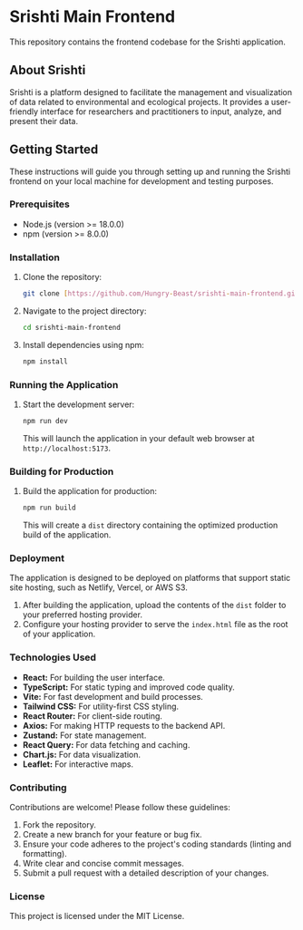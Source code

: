 # Srishti Main Frontend

This repository contains the frontend codebase for the Srishti application.

## About Srishti

Srishti is a platform designed to facilitate the management and visualization of data related to environmental and ecological projects. It provides a user-friendly interface for researchers and practitioners to input, analyze, and present their data.

## Getting Started

These instructions will guide you through setting up and running the Srishti frontend on your local machine for development and testing purposes.

### Prerequisites

* Node.js (version >= 18.0.0)
* npm (version >= 8.0.0)

### Installation

1.  Clone the repository:

    ```bash
    git clone [https://github.com/Hungry-Beast/srishti-main-frontend.git](https://github.com/Hungry-Beast/srishti-main-frontend.git)
    ```

2.  Navigate to the project directory:

    ```bash
    cd srishti-main-frontend
    ```

3.  Install dependencies using npm:

    ```bash
    npm install
    ```

### Running the Application

1.  Start the development server:

    ```bash
    npm run dev
    ```

    This will launch the application in your default web browser at `http://localhost:5173`.

### Building for Production

1.  Build the application for production:

    ```bash
    npm run build
    ```

    This will create a `dist` directory containing the optimized production build of the application.

### Deployment

The application is designed to be deployed on platforms that support static site hosting, such as Netlify, Vercel, or AWS S3.

1.  After building the application, upload the contents of the `dist` folder to your preferred hosting provider.
2.  Configure your hosting provider to serve the `index.html` file as the root of your application.

### Technologies Used

* **React:** For building the user interface.
* **TypeScript:** For static typing and improved code quality.
* **Vite:** For fast development and build processes.
* **Tailwind CSS:** For utility-first CSS styling.
* **React Router:** For client-side routing.
* **Axios:** For making HTTP requests to the backend API.
* **Zustand:** For state management.
* **React Query:** For data fetching and caching.
* **Chart.js:** For data visualization.
* **Leaflet:** For interactive maps.

### Contributing

Contributions are welcome! Please follow these guidelines:

1.  Fork the repository.
2.  Create a new branch for your feature or bug fix.
3.  Ensure your code adheres to the project's coding standards (linting and formatting).
4.  Write clear and concise commit messages.
5.  Submit a pull request with a detailed description of your changes.

### License

This project is licensed under the MIT License.
